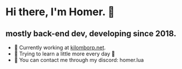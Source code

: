 # Hi there, I'm Homer. 👋 

## mostly back-end dev, developing since 2018.

- 🔭 Currently working at <a href="https://kilomborp.net" target="_blank">kilomborp.net</a>.
- 🌱 Trying to learn a little more every day 🤣
- 💬 You can contact me through my discord: homer.lua

